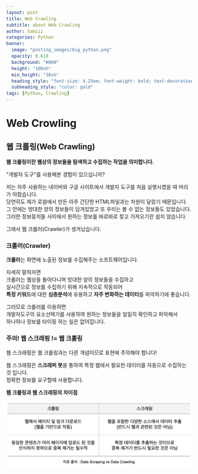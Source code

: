 ```yaml
---
layout: post
title: Web Crawling
subtitle: about Web Crawling
author: Samiiz
categories: Python
banner:
  image: "posting_images/big_python.png"
  opacity: 0.618
  background: "#000"
  height: "100vh"
  min_height: "38vh"
  heading_style: "font-size: 4.25em; font-weight: bold; text-decoration: underline"
  subheading_style: "color: gold"
tags: [Python, Crawling]
---
```


# Web Crowling
## 웹 크롤링(Web Crawling)
**웹 크롤링이란 웹상의 정보들을 탐색하고 수집하는 작업을 의미합니다.**  
  
"개발자 도구"를 사용해본 경험이 있으십니까?  
  
저는 자주 사용하는 네이버와 구글 사이트에서 개발자 도구를 처음 실행시켰을 때 머리가 아팠습니다.  
당연히도 제가 로컬에서 만든 아주 간단한 HTML파일과는 차원이 달랐기 때문입니다.  
그 안에는 방대한 양의 정보들이 담겨있었고 또 우리는 볼 수 없는 정보들도 있었습니다.  
그러한 정보뭉치들 사이에서 원하는 정보를 바로바로 찾고 가져오기란 쉽지 않습니다.

그래서 웹 크롤러(Crawler)가 생겨났습니다.

### 크롤러(Crawler)
**크롤러**는 화면에 노출된 정보를 수집해주는 소프트웨어입니다.  

자세히 말하자면  
크롤러는 웹상을 돌아다니며 방대한 양의 정보들을 수집하고  
실시간으로 정보를 수집하기 위해 지속적으로 작동되어  
**특정 키워드**에 대한 **심층분석**에 유용하고 **자주 변화하는 데이터**를 파악하기에 좋습니다.   

그러므로 크롤러를 이용하면      
개발자도구의 요소선택기를 사용하여 원하는 정보들을 일일히 확인하고 파악해서  
하나하나 정보를 타이핑 하는 일은 없어집니다.

### 주의!    웹 스크래핑 != 웹 크롤링
  
웹 스크래핑은 웹 크롤링과는 다른 개념이므로 표현에 주의해야 합니다!  

웹 스크래핑은 **스크래퍼 봇**을 통하여 특정 웹에서 필요한 데이터를 자동으로 수집하는 것 입니다.  
정확한 정보를 요구할때 사용합니다.  
  
  
**웹 크롤링과 웹 스크래핑의 차이점**  

![table](/posting_images/크롤링%20스크래핑%20차이.png "table image")



